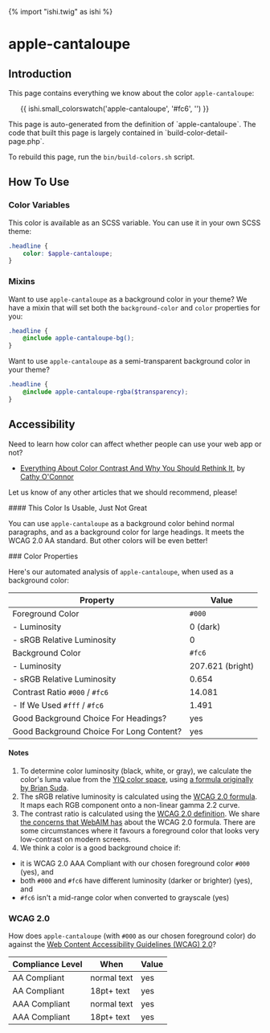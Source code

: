 {% import "ishi.twig" as ishi %}
# apple-cantaloupe

## Introduction

This page contains everything we know about the color `apple-cantaloupe`:

<div class="grid">
    <div class="cell">
        <div class="swatch">
            <ul>
                {{ ishi.small_colorswatch('apple-cantaloupe', '#fc6', '') }}
            </ul>
        </div>
    </div>
</div>

<div class="callout attention" markdown="1">
This page is auto-generated from the definition of `apple-cantaloupe`. The code that built this page is largely contained in `build-color-detail-page.php`.

To rebuild this page, run the `bin/build-colors.sh` script.
</div>

## How To Use

### Color Variables

This color is available as an SCSS variable. You can use it in your own SCSS theme:

```scss
.headline {
    color: $apple-cantaloupe;
}
```

### Mixins

Want to use `apple-cantaloupe` as a background color in your theme? We have a mixin that will set both the `background-color` and `color` properties for you:

```scss
.headline {
    @include apple-cantaloupe-bg();
}
```

Want to use `apple-cantaloupe` as a semi-transparent background color in your theme?

```scss
.headline {
    @include apple-cantaloupe-rgba($transparency);
}
```

## Accessibility

Need to learn how color can affect whether people can use your web app or not?

* [Everything About Color Contrast And Why You Should Rethink It](https://www.smashingmagazine.com/2014/10/color-contrast-tips-and-tools-for-accessibility/), by [Cathy O'Connor](http://www.twitter.com/cagocon)

Let us know of any other articles that we should recommend, please!
<div class="callout warning" markdown="1">
#### This Color Is Usable, Just Not Great

You can use `apple-cantaloupe` as a background color behind normal paragraphs, and as a background color for large headings. It meets the WCAG 2.0 AA standard. But other colors will be even better!
</div>
### Color Properties

Here's our automated analysis of `apple-cantaloupe`, when used as a background color:

Property | Value
---------|------
Foreground Color | `#000`
- Luminosity | 0 (dark)
- sRGB Relative Luminosity | 0
Background Color | `#fc6`
- Luminosity | 207.621 (bright)
- sRGB Relative Luminosity | 0.654
Contrast Ratio `#000` / `#fc6` | 14.081
- If We Used `#fff` / `#fc6` | 1.491
Good Background Choice For Headings? | yes
Good Background Choice For Long Content? | yes

#### Notes

1. To determine color luminosity (black, white, or gray), we calculate the color's luma value from the [YIQ color space](https://en.wikipedia.org/wiki/YIQ), using [a formula originally by Brian Suda](https://24ways.org/2010/calculating-color-contrast/).
1. The sRGB relative luminosity is calculated using the [WCAG 2.0 formula](https://www.w3.org/TR/WCAG20/#relativeluminancedef). It maps each RGB component onto a non-linear gamma 2.2 curve.
1. The contrast ratio is calculated using the [WCAG 2.0 definition](https://www.w3.org/TR/2008/REC-WCAG20-20081211/#contrast-ratiodef). We share [the concerns that WebAIM has](http://webaim.org/blog/wcag-2-1-feedback/) about the WCAG 2.0 formula. There are some circumstances where it favours a foreground color that looks very low-contrast on modern screens.
1. We think a color is a good background choice if:
  - it is WCAG 2.0 AAA Compliant with our chosen foreground color `#000` (yes), and
  - both `#000` and `#fc6` have different luminosity (darker or brighter) (yes), and
  - `#fc6` isn't a mid-range color when converted to grayscale (yes)

### WCAG 2.0

How does `apple-cantaloupe` (with `#000` as our chosen foreground color) do against the [Web Content Accessibility Guidelines (WCAG) 2.0](https://www.w3.org/TR/WCAG20/)?

Compliance Level | When | Value
-----------------|------|------
AA Compliant | normal text | yes
AA Compliant | 18pt+ text | yes
AAA Compliant | normal text | yes
AAA Compliant | 18pt+ text | yes